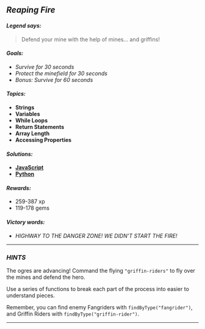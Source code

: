 ## _Reaping Fire_

#### _Legend says:_
> Defend your mine with the help of mines... and griffins!

#### _Goals:_
+ _Survive for 30 seconds_
+ _Protect the minefield for 30 seconds_
+ _Bonus: Survive for 60 seconds_

#### _Topics:_
+ **Strings**
+ **Variables**
+ **While Loops**
+ **Return Statements**
+ **Array Length**
+ **Accessing Properties**

#### _Solutions:_
+ **[JavaScript](reapingFire.js)**
+ **[Python](reaping_fire.py)**

#### _Rewards:_
+ 259-387 xp
+ 119-178 gems

#### _Victory words:_
+ _HIGHWAY TO THE DANGER ZONE! WE DIDN'T START THE FIRE!_

___

### _HINTS_

The ogres are advancing! Command the flying `"griffin-riders"` to fly over the mines and defend the hero.

Use a series of functions to break each part of the process into easier to understand pieces.

Remember, you can find enemy Fangriders with `findByType("fangrider")`, and Griffin Riders with `findByType("griffin-rider")`.

___
